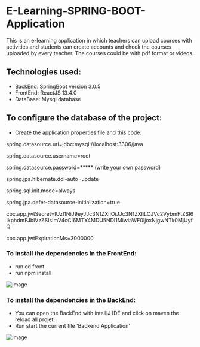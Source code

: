 # E-Learning-SPRING-BOOT-Application

This is an e-learning application in which teachers can upload courses with activities and students can create accounts and check the courses uploaded by every teacher.
The courses could be with pdf format or videos. 

## Technologies used:
* BackEnd: SpringBoot version 3.0.5
* FrontEnd: ReactJS 13.4.0
* DataBase: Mysql database

## To configure the database of the project: 
* Create the application.properties file and this code:

spring.datasource.url=jdbc:mysql://localhost:3306/java

spring.datasource.username=root

spring.datasource.password=***** (write your own password)

spring.jpa.hibernate.ddl-auto=update

spring.sql.init.mode=always

spring.jpa.defer-datasource-initialization=true

cpc.app.jwtSecret=IUzI1NiJ9eyJJc3N1ZXIiOiJJc3N1ZXIiLCJVc2VybmFtZSI6IkphdmFJblVzZSIsImV4cCI6MTY4MDU5NDI1MiwiaWF0IjoxNjgwNTk0MjUyfQ

cpc.app.jwtExpirationMs=3000000

### To install the dependencies in the FrontEnd: 
* run cd front
* run npm install 

![image](https://user-images.githubusercontent.com/87280772/235667958-ec1869d0-3e35-4a17-bed3-dcaca078afb6.png)


### To install the dependencies in the BackEnd: 
* You can open the BackEnd with intellIJ IDE and click on maven the reload all projet.
* Run start the current file 'Backend Application'

![image](https://user-images.githubusercontent.com/87280772/235667703-58f78aa5-5ce4-4b9e-bb5a-028890d57ec9.png)





